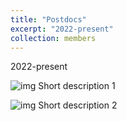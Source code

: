 ```yaml
---
title: "Postdocs"
excerpt: "2022-present"
collection: members
---
```


2022-present

![img](/images/500x300.png)
Short description 1

![img](/images/500x300.png)
Short description 2
